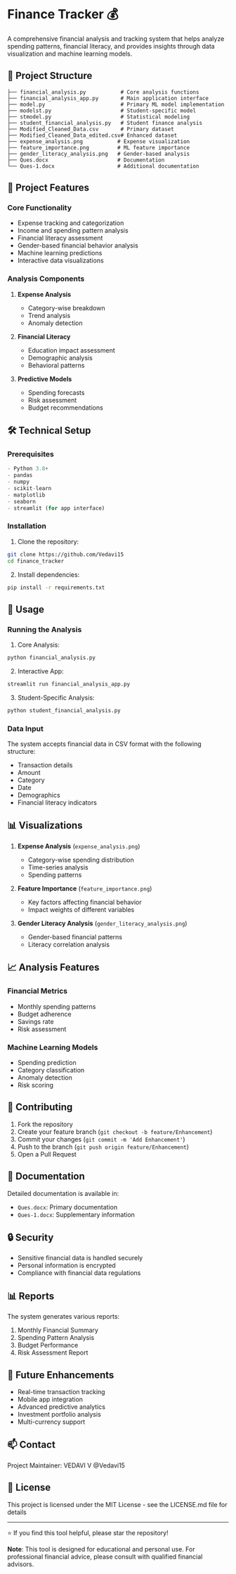 # Finance Tracker 💰

A comprehensive financial analysis and tracking system that helps analyze spending patterns, financial literacy, and provides insights through data visualization and machine learning models.

## 📁 Project Structure

```
├── financial_analysis.py           # Core analysis functions
├── financial_analysis_app.py       # Main application interface
├── model.py                        # Primary ML model implementation
├── modelst.py                      # Student-specific model
├── stmodel.py                      # Statistical modeling
├── student_financial_analysis.py   # Student finance analysis
├── Modified_Cleaned_Data.csv       # Primary dataset
├── Modified_Cleaned_Data_edited.csv# Enhanced dataset
├── expense_analysis.png           # Expense visualization
├── feature_importance.png         # ML feature importance
├── gender_literacy_analysis.png   # Gender-based analysis
├── Ques.docx                      # Documentation
└── Ques-1.docx                    # Additional documentation
```

## 🎯 Project Features

### Core Functionality
- Expense tracking and categorization
- Income and spending pattern analysis
- Financial literacy assessment
- Gender-based financial behavior analysis
- Machine learning predictions
- Interactive data visualizations

### Analysis Components
1. **Expense Analysis**
   - Category-wise breakdown
   - Trend analysis
   - Anomaly detection

2. **Financial Literacy**
   - Education impact assessment
   - Demographic analysis
   - Behavioral patterns

3. **Predictive Models**
   - Spending forecasts
   - Risk assessment
   - Budget recommendations

## 🛠️ Technical Setup

### Prerequisites
```python
- Python 3.8+
- pandas
- numpy
- scikit-learn
- matplotlib
- seaborn
- streamlit (for app interface)
```

### Installation

1. Clone the repository:
```bash
git clone https://github.com/Vedavi15
cd finance_tracker
```

2. Install dependencies:
```bash
pip install -r requirements.txt
```

## 🚀 Usage

### Running the Analysis

1. Core Analysis:
```bash
python financial_analysis.py
```

2. Interactive App:
```bash
streamlit run financial_analysis_app.py
```

3. Student-Specific Analysis:
```bash
python student_financial_analysis.py
```

### Data Input

The system accepts financial data in CSV format with the following structure:
- Transaction details
- Amount
- Category
- Date
- Demographics
- Financial literacy indicators

## 📊 Visualizations

1. **Expense Analysis** (`expense_analysis.png`)
   - Category-wise spending distribution
   - Time-series analysis
   - Spending patterns

2. **Feature Importance** (`feature_importance.png`)
   - Key factors affecting financial behavior
   - Impact weights of different variables

3. **Gender Literacy Analysis** (`gender_literacy_analysis.png`)
   - Gender-based financial patterns
   - Literacy correlation analysis

## 📈 Analysis Features

### Financial Metrics
- Monthly spending patterns
- Budget adherence
- Savings rate
- Risk assessment

### Machine Learning Models
- Spending prediction
- Category classification
- Anomaly detection
- Risk scoring

## 🤝 Contributing

1. Fork the repository
2. Create your feature branch (`git checkout -b feature/Enhancement`)
3. Commit your changes (`git commit -m 'Add Enhancement'`)
4. Push to the branch (`git push origin feature/Enhancement`)
5. Open a Pull Request

## 📝 Documentation

Detailed documentation is available in:
- `Ques.docx`: Primary documentation
- `Ques-1.docx`: Supplementary information

## 🔒 Security

- Sensitive financial data is handled securely
- Personal information is encrypted
- Compliance with financial data regulations

## 📊 Reports

The system generates various reports:
1. Monthly Financial Summary
2. Spending Pattern Analysis
3. Budget Performance
4. Risk Assessment Report

## 🎯 Future Enhancements

- Real-time transaction tracking
- Mobile app integration
- Advanced predictive analytics
- Investment portfolio analysis
- Multi-currency support

## 📫 Contact

Project Maintainer: VEDAVI V @Vedavi15

## 📜 License

This project is licensed under the MIT License - see the LICENSE.md file for details

---
⭐ If you find this tool helpful, please star the repository!

**Note**: This tool is designed for educational and personal use. For professional financial advice, please consult with qualified financial advisors.
